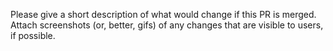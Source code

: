 Please give a short description of what would change if this PR is merged. Attach screenshots (or, better, gifs) of any changes that are visible to users, if possible.
